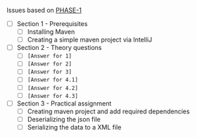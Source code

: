 Issues based on [PHASE-1](Readme.md)

- [ ] Section 1 - Prerequisites
  - [ ] Installing Maven
  - [ ] Creating a simple maven project via IntelliJ
- [ ] Section 2 - Theory questions
  - [ ] `[Answer for 1]`
  - [ ] `[Answer for 2]`
  - [ ] `[Answer for 3]`
  - [ ] `[Answer for 4.1]`
  - [ ] `[Answer for 4.2]`
  - [ ] `[Answer for 4.3]`
- [ ] Section 3 - Practical assignment
  - [ ] Creating maven project and add required dependencies
  - [ ] Deserializing the json file
  - [ ] Serializing the data to a XML file